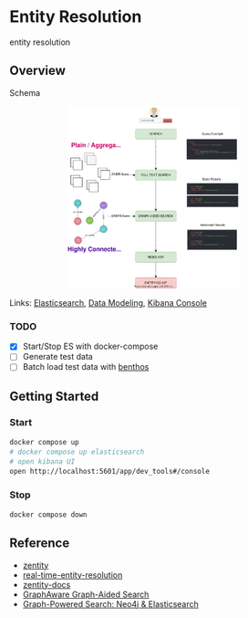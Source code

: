 # Entity Resolution

entity resolution

## Overview

Schema

<p align="center">
  <img src="docs/images/er.drawio.svg" width="60%">
</p>

<!-- ![overview](https://s3-eu-west-1.amazonaws.com/graphaware/assets/graphAidedSearchIntro2.png) -->
<!-- 
![My Diagram](docs/images/schema.drawio.svg) -->

Links: [Elasticsearch](docs/elasticsearch.md), [Data Modeling](docs/modeling.md), [Kibana Console](/docs/console.md)

### TODO

- [x] Start/Stop ES with docker-compose
- [ ] Generate test data
- [ ] Batch load test data with [benthos](https://www.benthos.dev/)

## Getting Started

### Start

```bash
docker compose up
# docker compose up elasticsearch
# open kibana UI
open http://localhost:5601/app/dev_tools#/console
```

### Stop

```bash
docker compose down
```

## Reference

- [zentity](https://zentity.io/)
- [real-time-entity-resolution](https://www.slideshare.net/o19s/real-time-entity-resolution-with-elasticsearch-haystack-2018)
- [zentity-docs](https://zentity.io/docs/basic-usage/)
- [GraphAware Graph-Aided Search](https://github.com/graphaware/graph-aided-search)
- [Graph-Powered Search: Neo4j & Elasticsearch](https://graphaware.com/assets/graphpoweredsearch-neo4j-elasticsearch.pdf)

